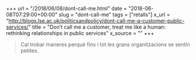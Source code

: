 +++
url = "/2018/06/08/dont-call-me.html"
date = "2018-06-08T07:29:00+00:00"
slug = "dont-call-me"
tags = ["retalls"]
x_url = "http://blogs.lse.ac.uk/politicsandpolicy/dont-call-me-a-customer-public-services/"
title = "Don’t call me a customer, treat me like a human: rethinking relationships in public services"
x_source = ""
+++


> Cal trobar maneres perquè fins i tot les grans organitzacions se sentin petites.
